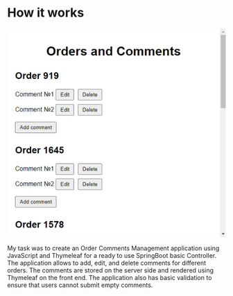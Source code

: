 # How it works
![manual](manual.gif)

My task was to create an Order Comments Management application
using JavaScript and Thymeleaf for a ready to use SpringBoot basic Controller. The application allows to add, edit, and
delete comments for different orders. The comments are stored on the server
side and rendered using Thymeleaf on the front end. The application also has
basic validation to ensure that users cannot submit empty comments.